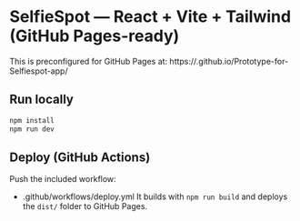 
# SelfieSpot — React + Vite + Tailwind (GitHub Pages-ready)

This is preconfigured for GitHub Pages at:
https://<username>.github.io/Prototype-for-Selfiespot-app/

## Run locally
```bash
npm install
npm run dev
```

## Deploy (GitHub Actions)
Push the included workflow:
- .github/workflows/deploy.yml
It builds with `npm run build` and deploys the `dist/` folder to GitHub Pages.
